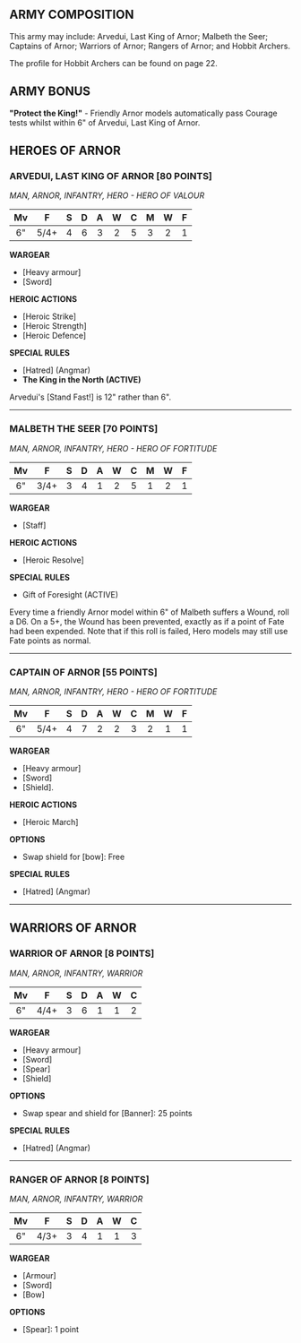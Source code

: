 ﻿## ARMY COMPOSITION

This army may include: Arvedui, Last King of Arnor; Malbeth the Seer; Captains of Arnor; Warriors of Arnor; Rangers of Arnor; and Hobbit Archers.

The profile for Hobbit Archers can be found on page 22.

## ARMY BONUS

**"Protect the King!"** - Friendly Arnor models automatically pass Courage tests whilst within 6" of Arvedui, Last King of Arnor.

## HEROES OF ARNOR

<div class="unitCard" markdown>

### ARVEDUI, LAST KING OF ARNOR [80 POINTS]

*MAN, ARNOR, INFANTRY, HERO - HERO OF VALOUR*

| Mv | F  | S | D | A | W | C | M | W | F |
|:----:|:----:|:---:|:---:|:---:|:---:|:---:|:-:|:-:|:-:|
| 6" | 5/4+ | 4 | 6 | 3 | 2 | 5 | 3 | 2 | 1 |

**WARGEAR**

* [Heavy armour]
* [Sword]

**HEROIC ACTIONS**

- [Heroic Strike]
- [Heroic Strength]
- [Heroic Defence]

**SPECIAL RULES**

* [Hatred] (Angmar)
* **The King in the North (ACTIVE)**

Arvedui's [Stand Fast!] is 12" rather than 6".

</div>

---

<div class="unitCard" markdown>

### MALBETH THE SEER [70 POINTS]

*MAN, ARNOR, INFANTRY, HERO - HERO OF FORTITUDE*

| Mv | F  | S | D | A | W | C | M | W | F |
|:----:|:----:|:---:|:---:|:---:|:---:|:---:|:-:|:-:|:-:|
| 6"  | 3/4+  | 3 | 4 | 1 | 2 | 5 | 1 | 2 | 1 |

**WARGEAR**

* [Staff]

**HEROIC ACTIONS**

- [Heroic Resolve]

**SPECIAL RULES**

* Gift of Foresight (ACTIVE)

Every time a friendly Arnor model within 6" of Malbeth suffers a Wound, roll a D6. On a 5+, the Wound has been prevented, exactly as if a point of Fate had been expended. Note that if this roll is failed, Hero models may still use Fate points as normal.

</div>

---

<div class="unitCard" markdown>

### CAPTAIN OF ARNOR [55 POINTS]

*MAN, ARNOR, INFANTRY, HERO - HERO OF FORTITUDE*

| Mv | F  | S | D | A | W | C | M | W | F |
|:----:|:----:|:---:|:---:|:---:|:---:|:---:|:-:|:-:|:-:|
| 6" | 5/4+ | 4 | 7 | 2 | 2 | 3 | 2 | 1 | 1 |

**WARGEAR**

* [Heavy armour]
* [Sword]
* [Shield].

**HEROIC ACTIONS**

- [Heroic March]

**OPTIONS**

- Swap shield for [bow]: Free

**SPECIAL RULES**

* [Hatred] (Angmar)

</div>

---

## WARRIORS OF ARNOR

<div class="unitCard" markdown>

### WARRIOR OF ARNOR [8 POINTS]
*MAN, ARNOR, INFANTRY, WARRIOR*

| Mv | F  | S | D | A | W | C |
|:----:|:----:|:---:|:---:|:---:|:---:|:---:|
| 6"  | 4/4+ | 3 | 6 | 1 | 1 | 2 |

**WARGEAR**

* [Heavy armour]
* [Sword]
* [Spear]
* [Shield]

**OPTIONS**

- Swap spear and shield for [Banner]: 25 points

**SPECIAL RULES**

* [Hatred] (Angmar)

</div>

---

<div class="unitCard" markdown>

### RANGER OF ARNOR [8 POINTS]
*MAN, ARNOR, INFANTRY, WARRIOR*

| Mv | F  | S | D | A | W | C |
|:----:|:----:|:---:|:---:|:---:|:---:|:---:|
| 6"  | 4/3+ | 3 | 4 | 1 | 1 | 3 |

**WARGEAR**

* [Armour]
* [Sword]
* [Bow]

**OPTIONS**

- [Spear]: 1 point

</div>